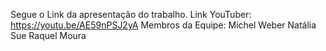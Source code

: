 Segue o Link da apresentação do trabalho.
Link YouTuber: https://youtu.be/AE59nPSJ2yA
Membros da Equipe:
Michel Weber
Natália Sue
Raquel Moura
